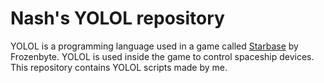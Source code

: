 # Nash's YOLOL repository
YOLOL is a programming language used in a game called [Starbase](https://www.starbasegame.com/) by Frozenbyte. YOLOL is used inside the game to control spaceship devices. This repository contains YOLOL scripts made by me.
